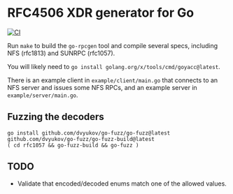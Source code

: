 # RFC4506 XDR generator for Go

[![CI](https://github.com/zeldovich/go-rpcgen/actions/workflows/build.yml/badge.svg)](https://github.com/zeldovich/go-rpcgen/actions/workflows/build.yml)

Run `make` to build the `go-rpcgen` tool and compile several specs,
including NFS (rfc1813) and SUNRPC (rfc1057).

You will likely need to `go install golang.org/x/tools/cmd/goyacc@latest`.

There is an example client in `example/client/main.go` that connects to
an NFS server and issues some NFS RPCs, and an example server in
`example/server/main.go`.

## Fuzzing the decoders

```
go install github.com/dvyukov/go-fuzz/go-fuzz@latest github.com/dvyukov/go-fuzz/go-fuzz-build@latest
( cd rfc1057 && go-fuzz-build && go-fuzz )
```

## TODO

- Validate that encoded/decoded enums match one of the allowed values.

